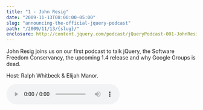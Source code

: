 ```yaml
---
title: "1 - John Resig"
date: "2009-11-13T08:00:00-05:00"
slug: "announcing-the-official-jquery-podcast"
path: "/2009/11/13/{slug}/"
enclosure: http://content.jquery.com/podcast/jQueryPodcast-001-JohnResig.mp3
---
```

John Resig joins us on our first podcast to talk jQuery, the Software Freedom Conservancy, the upcoming 1.4 release and why Google Groups is dead.

Host: Ralph Whitbeck &amp; Elijah Manor.

<audio src="http://content.jquery.com/podcast/jQueryPodcast-001-JohnResig.mp3" controls=""></audio>
